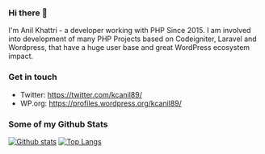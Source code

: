 ### Hi there 👋

I'm Anil Khattri - a developer working with PHP Since 2015. I am involved into development of many PHP Projects based on Codeigniter, Laravel and Wordpress, that have a huge user base and great WordPress ecosystem impact.
### Get in touch
- Twitter: https://twitter.com/kcanil89/
- WP.org: https://profiles.wordpress.org/kcanil89/

### Some of my Github Stats
[![Github stats](https://github-readme-stats.vercel.app/api?username=kcanil89&show_icons=true&include_all_commits=true&hide=stars&line_height=24)](https://github.com/anuraghazra/github-readme-stats)
[![Top Langs](https://github-readme-stats.vercel.app/api/top-langs/?username=kcanil89&layout=compact)](https://github.com/anuraghazra/github-readme-stats)
